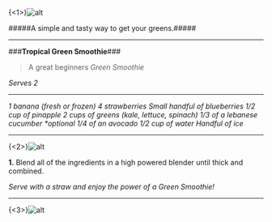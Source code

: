 

{<1>}![alt](/content/images/2014/Jan/IMG_0751.jpg)

#####A simple and tasty way to get your greens.#####

___

###**Tropical Green Smoothie**###

>A great beginners _Green Smoothie_ 

_Serves 2_

___

_1 banana (fresh or frozen)
4 strawberries 
Small handful of blueberries
1/2 cup of pinapple 
2 cups of greens (kale, lettuce, spinach)
1/3 of a lebanese cucumber *optional
1/4 of an avocado
1/2 cup of water
Handful of ice_

___

{<2>}![alt](/content/images/2014/Jan/IMG_0772.jpg)

**1.** Blend all of the ingredients in a high powered blender until thick and combined. 

_Serve with a straw and enjoy the power of a Green Smoothie!_

___


{<3>}![alt](/content/images/2014/Jan/IMG_0778.jpg)



